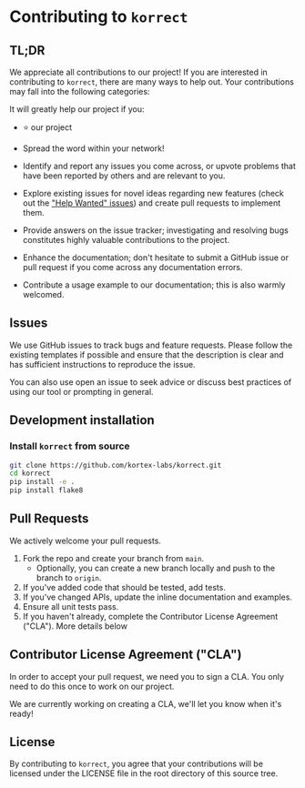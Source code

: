 # Contributing to `korrect`

## TL;DR

We appreciate all contributions to our project! If you are interested in contributing to `korrect`, there are many ways to help out.
Your contributions may fall into the following categories:

 It will greatly help our project if you:

- ⭐ our project

- Spread the word within your network!

- Identify and report any issues you come across, or upvote problems that have been reported by others and are relevant to you.

- Explore existing issues for novel ideas regarding new features (check out the ["Help Wanted" issues](https://github.com/kortex-labs/korrect/issues?q=is%3Aopen+is%3Aissue+label%3A%22help+wanted%22)) and create pull requests to implement them.

- Provide answers on the issue tracker; investigating and resolving bugs constitutes highly valuable contributions to the project.

- Enhance the documentation; don't hesitate to submit a GitHub issue or pull request if you come across any documentation errors.

- Contribute a usage example to our documentation; this is also warmly welcomed.

## Issues

We use GitHub issues to track bugs and feature requests. Please follow the existing templates if possible and ensure that the
description is clear and has sufficient instructions to reproduce the issue.

You can also use open an issue to seek advice or discuss best practices of using our tool or prompting in general.

## Development installation

### Install `korrect` from source

```bash
git clone https://github.com/kortex-labs/korrect.git
cd korrect
pip install -e .
pip install flake8
```

## Pull Requests

We actively welcome your pull requests.

1. Fork the repo and create your branch from `main`.
    - Optionally, you can create a new branch locally and push to the branch to `origin`.
2. If you've added code that should be tested, add tests.
3. If you've changed APIs, update the inline documentation and examples.
4. Ensure all unit tests pass.
5. If you haven't already, complete the Contributor License Agreement ("CLA"). More details below


## Contributor License Agreement ("CLA")

In order to accept your pull request, we need you to sign a CLA. You only need to do this once to work on our project.

We are currently working on creating a CLA, we'll let you know when it's ready!

## License

By contributing to `korrect`, you agree that your contributions will be licensed under the LICENSE file in the root
directory of this source tree.